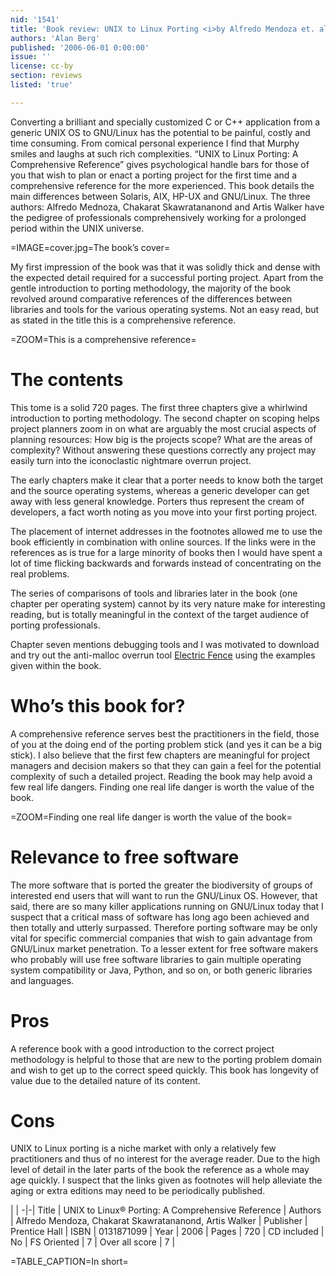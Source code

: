 ```yaml
---
nid: '1541'
title: 'Book review: UNIX to Linux Porting <i>by Alfredo Mendoza et. al</i>'
authors: 'Alan Berg'
published: '2006-06-01 0:00:00'
issue: ''
license: cc-by
section: reviews
listed: 'true'

---
```

Converting a brilliant and specially customized C or C++ application from a generic UNIX OS to GNU/Linux has the potential to be painful, costly and time consuming. From comical personal experience I find that Murphy smiles and laughs at such rich complexities. “UNIX to Linux Porting: A Comprehensive Reference” gives psychological handle bars for those of you that wish to plan or enact a porting project for the first time and a comprehensive reference for the more experienced. This book details the main differences between Solaris, AIX, HP-UX and GNU/Linux. The three authors: Alfredo Mednoza, Chakarat Skawratananond and Artis Walker have the pedigree of professionals comprehensively working for a prolonged period within the UNIX universe.


=IMAGE=cover.jpg=The book’s cover=

My first impression of the book was that it was solidly thick and dense with the expected detail required for a successful porting project. Apart from the gentle introduction to porting methodology, the majority of the book revolved around comparative references of the differences between libraries and tools for the various operating systems. Not an easy read, but as stated in the title this is a comprehensive reference.


=ZOOM=This is a comprehensive reference=


# The contents

This tome is a solid 720 pages. The first three chapters give a whirlwind introduction to porting methodology. The second chapter on scoping helps project planners zoom in on what are arguably the most crucial aspects of planning resources: How big is the projects scope? What are the areas of complexity? Without answering these questions correctly any project may easily turn into the iconoclastic nightmare overrun project.

The early chapters make it clear that a porter needs to know both the target and the source operating systems, whereas a generic developer can get away with less general knowledge. Porters thus represent the cream of developers, a fact worth noting as you move into your first porting project.

The placement of internet addresses in the footnotes allowed me to use the book efficiently in combination with online sources. If the links were in the references as is true for a large minority of books then I would have spent a lot of time flicking backwards and forwards instead of concentrating on the real problems.

The series of comparisons of tools and libraries later in the book (one chapter per operating system) cannot by its very nature make for interesting reading, but is totally meaningful in the context of the target audience of porting professionals.

Chapter seven mentions debugging tools and I was motivated to download and try out the anti-malloc overrun tool [Electric Fence](http://directory.fsf.org/devel/debug/ElectricFence.html) using the examples given within the book.


# Who’s this book for?

A comprehensive reference serves best the practitioners in the field, those of you at the doing end of the porting problem stick (and yes it can be a big stick). I also believe that the first few chapters are meaningful for project managers and decision makers so that they can gain a feel for the potential complexity of such a detailed project. Reading the book may help avoid a few real life dangers. Finding one real life danger is worth the value of the book.


=ZOOM=Finding one real life danger is worth the value of the book=


# Relevance to free software

The more software that is ported the greater the biodiversity of groups of interested end users that will want to run the GNU/Linux OS. However, that said, there are so many killer applications running on GNU/Linux today that I suspect that a critical mass of software has long ago been achieved and then totally and utterly surpassed. Therefore porting software may be only vital for specific commercial companies that wish to gain advantage from GNU/Linux market penetration. To a lesser extent for free software makers who probably will use free software libraries to gain multiple operating system compatibility or Java, Python, and so on, or both generic libraries and languages.


# Pros

A reference book with a good introduction to the correct project methodology is helpful to those that are new to the porting problem domain and wish to get up to the correct speed quickly. This book has longevity of value due to the detailed nature of its content.


# Cons

UNIX to Linux porting is a niche market with only a relatively few practitioners and thus of no interest for the average reader. Due to the high level of detail in the later parts of the book the reference as a whole may age quickly. I suspect that the links given as footnotes will help alleviate the aging or extra editions may need to be periodically published.


 | |
-|-|
Title | UNIX to Linux® Porting: A Comprehensive Reference | 
Authors | Alfredo Mendoza, Chakarat Skawratananond, Artis Walker | 
Publisher | Prentice Hall | 
ISBN | 0131871099 | 
Year | 2006 | 
Pages | 720 | 
CD included | No | 
FS Oriented | 7 | 
Over all score | 7 | 

=TABLE_CAPTION=In short=

